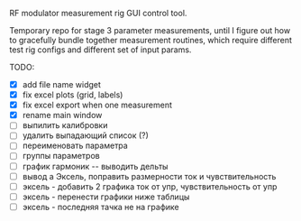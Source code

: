 RF modulator measurement rig GUI control tool.

Temporary repo for stage 3 parameter measurements, until I figure out how to gracefully bundle together measurement routines, which require different test rig configs and different set of input params.

TODO:

- [x] add file name widget
- [x] fix excel plots (grid, labels)
- [x] fix excel export when one measurement
- [x] rename main window
- [ ] выпилить калибровки
- [ ] удалить выпадающий список (?)
- [ ] переименовать параметра
- [ ] группы параметров
- [ ] график гармоник -- выводить дельты
- [ ] вывод а Эксель, поправить размерности ток и чувствительность
- [ ] эксель - добавить 2 графика ток от упр, чувствительность от упр
- [ ] эксель - перенести графики ниже таблицы
- [ ] эксель - последняя тачка не на графике
